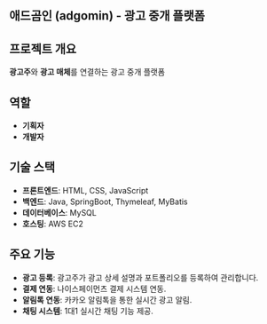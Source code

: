 ## 애드곰인 (adgomin) - 광고 중개 플랫폼

## 프로젝트 개요
**광고주**와 **광고 매체**를 연결하는 광고 중개 플랫폼

## 역할
- **기획자**
- **개발자**

## 기술 스택
- **프론트엔드**: HTML, CSS, JavaScript
- **백엔드**: Java, SpringBoot, Thymeleaf, MyBatis
- **데이터베이스**: MySQL
- **호스팅**: AWS EC2

## 주요 기능
- **광고 등록**: 광고주가 광고 상세 설명과 포트폴리오를 등록하여 관리합니다.
- **결제 연동**: 나이스페이먼츠 결제 시스템 연동.
- **알림톡 연동**: 카카오 알림톡을 통한 실시간 광고 알림.
- **채팅 시스템**: 1대1 실시간 채팅 기능 제공.
